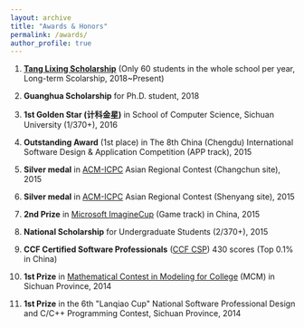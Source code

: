 ```yaml
---
layout: archive
title: "Awards & Honors"
permalink: /awards/
author_profile: true
---
```



1. [**Tang Lixing Scholarship**](https://baike.baidu.com/item/%E5%94%90%E7%AB%8B%E6%96%B0%E6%95%99%E8%82%B2%E5%8F%91%E5%B1%95%E5%9F%BA%E9%87%91) (Only 60 students in the whole school per year, Long-term Scolarship, 2018~Present)  

2. **Guanghua Scholarship** for Ph.D. student, 2018  

3. **1st Golden Star (计科金星)** in School of Computer Science, Sichuan University (1/370+), 2016  

4. **Outstanding Award** (1st place) in The 8th China (Chengdu) International Software Design & Application Competition (APP track), 2015   

5. **Silver medal** in [ACM-ICPC](https://icpc.baylor.edu/) Asian Regional Contest (Changchun site), 2015  

6. **Silver medal** in [ACM-ICPC](https://icpc.baylor.edu/) Asian Regional Contest (Shenyang site), 2015  

7. **2nd Prize** in [Microsoft ImagineCup](https://imaginecup.microsoft.com/zh-cn/Events?id=0) (Game track) in China, 2015  

8. **National Scholarship** for Undergraduate Students (2/370+), 2015  

9. **CCF Certified Software Professionals** ([CCF CSP](http://www.cspro.org/)) 430 scores (Top 0.1% in China)

10. **1st Prize** in [Mathematical Contest in Modeling for College](https://www.comap.com/undergraduate/contests/mcm/) (MCM) in Sichuan Province, 2014  

11. **1st Prize** in the 6th "Lanqiao Cup" National Software Professional Design and C/C++ Programming Contest, Sichuan Province, 2014 










